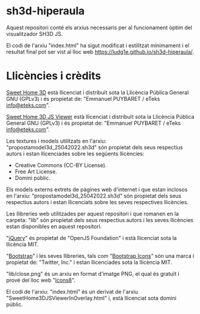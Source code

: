 # sh3d-hiperaula
Aquest repositori conté els arxius necessaris per al funcionament òptim del visualitzador SH3D JS.

El codi de l'arxiu "index.html" ha sigut modificat i estilitzat mínimament i el resultat final pot ser vist al lloc web https://ludg1e.github.io/sh3d-hiperaula/.

# Llicències i crèdits
[Sweet Home 3D](https://www.sweethome3d.com/) està llicenciat i distribuït sota la Llicència Pública General GNU (GPLv3) i és propietat de: "Emmanuel PUYBARET / eTeks <info@eteks.com>".

[Sweet Home 3D JS Viewer](https://sourceforge.net/projects/sweethome3d/files/SweetHome3D-viewer/) està llicenciat i distribuït sota la Llicència Pública General GNU (GPLv3) i és propietat de: "Emmanuel PUYBARET / eTeks <info@eteks.com>".

Les textures i models utilitzats en l'arxiu: "propostamodel3d_25042022.sh3d" són propietat dels seus respectius autors i estan llicenciades sobre les següents llicències:
 - Creative Commons (CC-BY License).
 - Free Art License.
 - Domini públic.

Els models externs extrets de pàgines web d'internet i que estan inclosos en l'arxiu: "propostamodel3d_25042022.sh3d" són propietat dels seus respectius autors i estan llicenciats sobre les seves respectives llicències.

Les llibreries web utilitzades per aquest repositori i que romanen en la carpeta: "lib" són propietat dels seus respectius autors i les seves llicències estan disponibles en aquest repositori.

"[jQuery](https://jquery.com/)" és propietat de "OpenJS Foundation" i està llicenciat sota la llicència MIT.

"[Bootstrap](https://getbootstrap.com/)" i les seves llibreries, tals com "[Bootstrap Icons](https://icons.getbootstrap.com/)" són una marca i propietat de: "Twitter, Inc." i estan llicenciades sota la llicència MIT.

"lib/close.png" és un arxiu en format d'imatge PNG, el qual és gratuït i prové del lloc web "[Icons8](https://icons8.com/)".

El codi de l'arxiu: "index.html" és un derivat de l'arxiu "SweetHome3DJSViewerInOverlay.html" i, està llicenciat sota domini públic.
